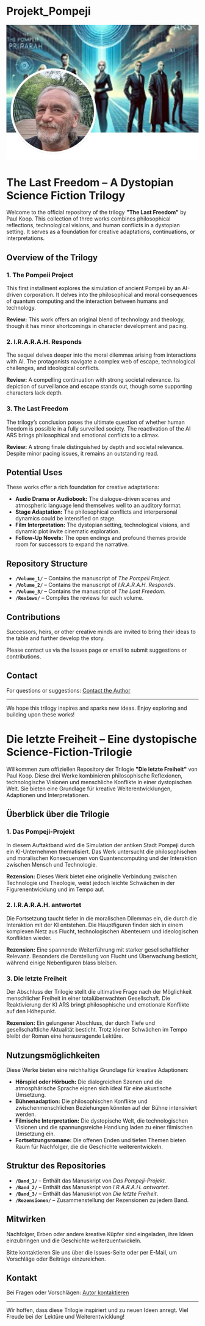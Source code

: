 # Projekt_Pompeji

<p align="center">
  <img src="Trilogie.jpg" alt="Trilogy Cover Image">
</p>

# The Last Freedom – A Dystopian Science Fiction Trilogy

Welcome to the official repository of the trilogy **"The Last Freedom"** by Paul Koop. This collection of three works combines philosophical reflections, technological visions, and human conflicts in a dystopian setting. It serves as a foundation for creative adaptations, continuations, or interpretations.

## Overview of the Trilogy

### 1. **The Pompeii Project**
This first installment explores the simulation of ancient Pompeii by an AI-driven corporation. It delves into the philosophical and moral consequences of quantum computing and the interaction between humans and technology.

**Review:** This work offers an original blend of technology and theology, though it has minor shortcomings in character development and pacing.

### 2. **I.R.A.R.A.H. Responds**
The sequel delves deeper into the moral dilemmas arising from interactions with AI. The protagonists navigate a complex web of escape, technological challenges, and ideological conflicts.

**Review:** A compelling continuation with strong societal relevance. Its depiction of surveillance and escape stands out, though some supporting characters lack depth.

### 3. **The Last Freedom**
The trilogy’s conclusion poses the ultimate question of whether human freedom is possible in a fully surveilled society. The reactivation of the AI ARS brings philosophical and emotional conflicts to a climax.

**Review:** A strong finale distinguished by depth and societal relevance. Despite minor pacing issues, it remains an outstanding read.

## Potential Uses

These works offer a rich foundation for creative adaptations:

- **Audio Drama or Audiobook:** The dialogue-driven scenes and atmospheric language lend themselves well to an auditory format.
- **Stage Adaptation:** The philosophical conflicts and interpersonal dynamics could be intensified on stage.
- **Film Interpretation:** The dystopian setting, technological visions, and dynamic plot invite cinematic exploration.
- **Follow-Up Novels:** The open endings and profound themes provide room for successors to expand the narrative.

## Repository Structure

- **`/Volume_1/`** – Contains the manuscript of *The Pompeii Project*.
- **`/Volume_2/`** – Contains the manuscript of *I.R.A.R.A.H. Responds*.
- **`/Volume_3/`** – Contains the manuscript of *The Last Freedom*.
- **`/Reviews/`** – Compiles the reviews for each volume.



## Contributions

Successors, heirs, or other creative minds are invited to bring their ideas to the table and further develop the story.

Please contact us via the Issues page or email to submit suggestions or contributions.

## Contact

For questions or suggestions: [Contact the Author](mailto:paul.koop@example.com)

---

We hope this trilogy inspires and sparks new ideas. Enjoy exploring and building upon these works!



# Die letzte Freiheit – Eine dystopische Science-Fiction-Trilogie

Willkommen zum offiziellen Repository der Trilogie **"Die letzte Freiheit"** von Paul Koop. Diese drei Werke kombinieren philosophische Reflexionen, technologische Visionen und menschliche Konflikte in einer dystopischen Welt. Sie bieten eine Grundlage für kreative Weiterentwicklungen, Adaptionen und Interpretationen.

## Überblick über die Trilogie

### 1. **Das Pompeji-Projekt**
In diesem Auftaktband wird die Simulation der antiken Stadt Pompeji durch ein KI-Unternehmen thematisiert. Das Werk untersucht die philosophischen und moralischen Konsequenzen von Quantencomputing und der Interaktion zwischen Mensch und Technologie. 

**Rezension:** Dieses Werk bietet eine originelle Verbindung zwischen Technologie und Theologie, weist jedoch leichte Schwächen in der Figurenentwicklung und im Tempo auf.

### 2. **I.R.A.R.A.H. antwortet**
Die Fortsetzung taucht tiefer in die moralischen Dilemmas ein, die durch die Interaktion mit der KI entstehen. Die Hauptfiguren finden sich in einem komplexen Netz aus Flucht, technologischen Abenteuern und ideologischen Konflikten wieder.

**Rezension:** Eine spannende Weiterführung mit starker gesellschaftlicher Relevanz. Besonders die Darstellung von Flucht und Überwachung besticht, während einige Nebenfiguren blass bleiben.

### 3. **Die letzte Freiheit**
Der Abschluss der Trilogie stellt die ultimative Frage nach der Möglichkeit menschlicher Freiheit in einer totalüberwachten Gesellschaft. Die Reaktivierung der KI ARS bringt philosophische und emotionale Konflikte auf den Höhepunkt.

**Rezension:** Ein gelungener Abschluss, der durch Tiefe und gesellschaftliche Aktualität besticht. Trotz kleiner Schwächen im Tempo bleibt der Roman eine herausragende Lektüre.

## Nutzungsmöglichkeiten

Diese Werke bieten eine reichhaltige Grundlage für kreative Adaptionen:

- **Hörspiel oder Hörbuch:** Die dialogreichen Szenen und die atmosphärische Sprache eignen sich ideal für eine akustische Umsetzung.
- **Bühnenadaption:** Die philosophischen Konflikte und zwischenmenschlichen Beziehungen könnten auf der Bühne intensiviert werden.
- **Filmische Interpretation:** Die dystopische Welt, die technologischen Visionen und die spannungsreiche Handlung laden zu einer filmischen Umsetzung ein.
- **Fortsetzungsromane:** Die offenen Enden und tiefen Themen bieten Raum für Nachfolger, die die Geschichte weiterentwickeln.

## Struktur des Repositories

- **`/Band_1/`** – Enthält das Manuskript von *Das Pompeji-Projekt*.
- **`/Band_2/`** – Enthält das Manuskript von *I.R.A.R.A.H. antwortet*.
- **`/Band_3/`** – Enthält das Manuskript von *Die letzte Freiheit*.
- **`/Rezensionen/`** – Zusammenstellung der Rezensionen zu jedem Band.



## Mitwirken

Nachfolger, Erben oder andere kreative Küpfer sind eingeladen, ihre Ideen einzubringen und die Geschichte weiterzuentwickeln. 

Bitte kontaktieren Sie uns über die Issues-Seite oder per E-Mail, um Vorschläge oder Beiträge einzureichen.

## Kontakt

Bei Fragen oder Vorschlägen: [Autor kontaktieren](mailto:paul.koop@example.com)

---

Wir hoffen, dass diese Trilogie inspiriert und zu neuen Ideen anregt. Viel Freude bei der Lektüre und Weiterentwicklung!
